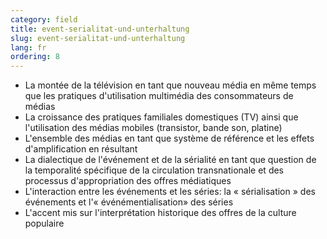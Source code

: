 ```yaml
---
category: field
title: event-serialitat-und-unterhaltung
slug: event-serialitat-und-unterhaltung
lang: fr
ordering: 8
---
```

- La montée de la télévision en tant que nouveau média en même temps que les pratiques d'utilisation multimédia des consommateurs de médias
- La croissance des pratiques familiales domestiques (TV) ainsi que l'utilisation des médias mobiles (transistor, bande son, platine)
- L'ensemble des médias en tant que système de référence et les effets d'amplification en résultant
- La dialectique de l'événement et de la sérialité en tant que question de la temporalité spécifique de la circulation transnationale et des processus d'appropriation des offres médiatiques
- L'interaction entre les événements et les séries: la « sérialisation » des événements et l'« événémentialisation» des séries
- L'accent mis sur l'interprétation historique des offres de la culture populaire
